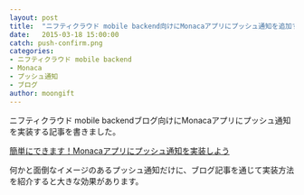 ```yaml
---
layout: post
title:  "ニフティクラウド mobile backend向けにMonacaアプリにプッシュ通知を追加する記事を書きました"
date:   2015-03-18 15:00:00
catch: push-confirm.png
categories:
- ニフティクラウド mobile backend
- Monaca
- プッシュ通知
- ブログ
author: moongift
---
```


ニフティクラウド mobile backendブログ向けにMonacaアプリにプッシュ通知を実装する記事を書きました。

[簡単にできます！Monacaアプリにプッシュ通知を実装しよう](http://blog.mb.cloud.nifty.com/?p=2081)

何かと面倒なイメージのあるプッシュ通知だけに、ブログ記事を通じて実装方法を紹介すると大きな効果があります。

